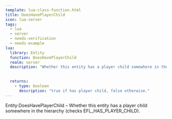 ```yaml
---
template: lua-class-function.html
title: DoesHavePlayerChild
icon: lua-server
tags:
  - lua
  - server
  - needs-verification
  - needs-example
lua:
  library: Entity
  function: DoesHavePlayerChild
  realm: server
  description: "Whether this entity has a player child somewhere in the hierarchy (checks EFL_HAS_PLAYER_CHILD)."
  
  
  returns:
    - type: boolean
      description: "true if has player child, false otherwise."
---
```


<div class="lua__search__keywords">
Entity:DoesHavePlayerChild &#x2013; Whether this entity has a player child somewhere in the hierarchy (checks EFL_HAS_PLAYER_CHILD).
</div>
